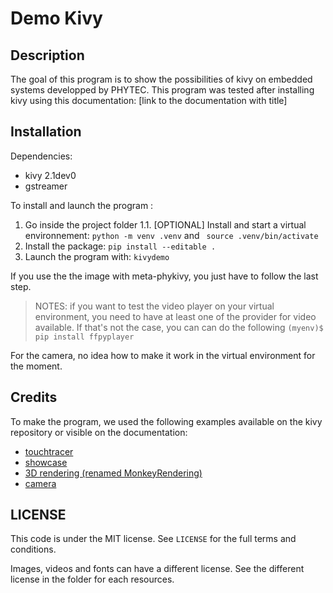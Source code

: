 # Demo Kivy 

## Description

The goal of this program is to show the possibilities of kivy on embedded systems developped by PHYTEC. 
This program was tested after installing kivy using this documentation: [link to the documentation with title]


## Installation 

Dependencies: 
- kivy 2.1dev0
- gstreamer 

To install and launch the program : 
1. Go inside the project folder
1.1. [OPTIONAL] Install and start a virtual environnement: `python -m venv .venv` and ` source .venv/bin/activate`
2. Install the package: `pip install --editable .`
3. Launch the program with: `kivydemo`

If you use the the image with meta-phykivy, you just have to follow the last step.

> NOTES: if you want to test the video player on your virtual environment, you need to have at least one of the provider for video available. If that's not the case, you can can do the following 
> ```(myenv)$ pip install ffpyplayer```

For the camera, no idea how to make it work in the virtual environment for the moment. 

## Credits

To make the program, we used the following examples available on the kivy repository or visible on the documentation: 
- [touchtracer](https://github.com/kivy/kivy/tree/2.1.0.dev0/examples/demo/touchtracer) 
- [showcase](https://github.com/kivy/kivy/tree/2.1.0.dev0/examples/demo/showcase)
- [3D rendering (renamed MonkeyRendering)](https://github.com/kivy/kivy/tree/2.1.0.dev0/examples/3Drendering) 
- [camera](https://github.com/kivy/kivy/tree/2.1.0.dev0/examples/camera)

## LICENSE 

This code is under the MIT license. See `LICENSE` for the full terms and conditions.

Images, videos and fonts can have a different license. See the different license in the folder for each resources. 